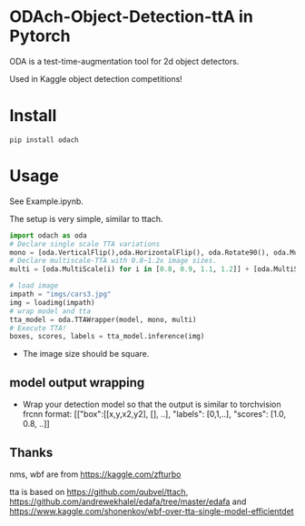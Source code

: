# ODAch-Object-Detection-ttA in Pytorch
ODA is a test-time-augmentation tool for 2d object detectors. 

Used in Kaggle object detection competitions!

# Install
`pip install odach`

# Usage
See Example.ipynb.

The setup is very simple, similar to ttach.

```python
import odach as oda
# Declare single scale TTA variations
mono = [oda.VerticalFlip(),oda.HorizontalFlip(), oda.Rotate90(), oda.Multiply(0.9), oda.Multiply(1.1)]
# Declare multiscale-TTA with 0.8~1.2x image sizes.
multi = [oda.MultiScale(i) for i in [0.8, 0.9, 1.1, 1.2]] + [oda.MultiScaleFlip(i) for i in [0.8, 0.9, 1.1, 1.2]]

# load image
impath = "imgs/cars3.jpg"
img = loadimg(impath)
# wrap model and tta
tta_model = oda.TTAWrapper(model, mono, multi)
# Execute TTA!
boxes, scores, labels = tta_model.inference(img)
```

* The image size should be square.

## model output wrapping
* Wrap your detection model so that the output is similar to torchvision frcnn format:
[["box":[[x,y,x2,y2], [], ..], "labels": [0,1,..], "scores": [1.0, 0.8, ..]]

## Thanks
nms, wbf are from https://kaggle.com/zfturbo

tta is based on https://github.com/qubvel/ttach, https://github.com/andrewekhalel/edafa/tree/master/edafa and https://www.kaggle.com/shonenkov/wbf-over-tta-single-model-efficientdet
